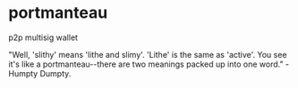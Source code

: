 # portmanteau
p2p multisig wallet


"Well, 'slithy' means 'lithe and slimy'. 'Lithe' is the same as 'active'. You see it's like a portmanteau--there are two meanings packed up into one word." - Humpty Dumpty.
